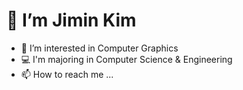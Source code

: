 # 👋 I’m Jimin Kim
- 👀 I’m interested in Computer Graphics
- 💻 I'm majoring in Computer Science & Engineering
- 📫 How to reach me ...

<!---
kjimin0619/kjimin0619 is a ✨ special ✨ repository because its `README.md` (this file) appears on your GitHub profile.
You can click the Preview link to take a look at your changes.
--->
